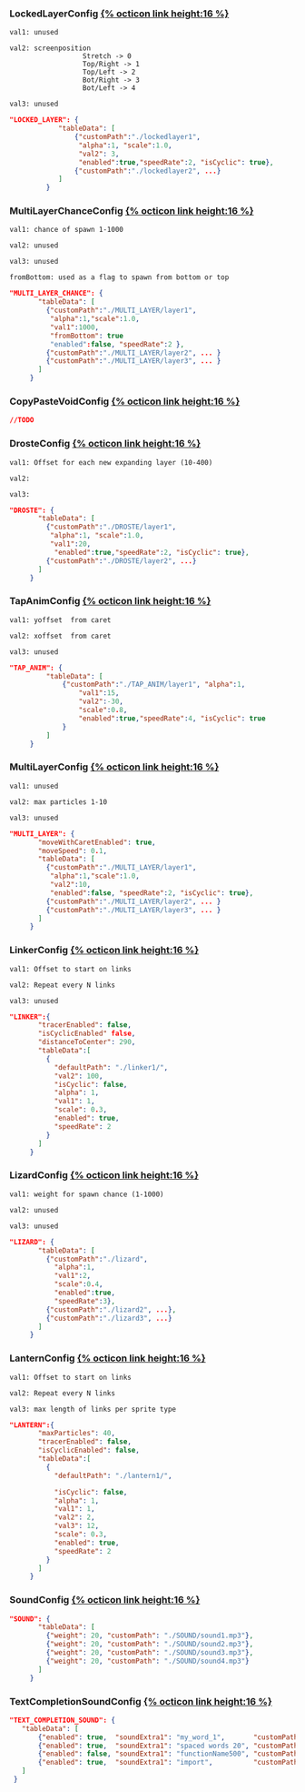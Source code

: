 <h3 id='LockedLayerConfig' > LockedLayerConfig  <a href='#LockedLayerConfig'> {% octicon link height:16 %} </a> </h3>

``` 
val1: unused
```

``` 
val2: screenposition
                  Stretch -> 0
                  Top/Right -> 1
                  Top/Left -> 2
                  Bot/Right -> 3
                  Bot/Left -> 4
```

``` 
val3: unused
```

```json 
"LOCKED_LAYER": {
            "tableData": [
                {"customPath":"./lockedlayer1",
                 "alpha":1, "scale":1.0,
                 "val2": 3,
                 "enabled":true,"speedRate":2, "isCyclic": true},
                {"customPath":"./lockedlayer2", ...}
            ]
         }
```

<h3 id='MultiLayerChanceConfig' > MultiLayerChanceConfig  <a href='#MultiLayerChanceConfig'> {% octicon link height:16 %} </a> </h3>

``` 
val1: chance of spawn 1-1000
```

``` 
val2: unused
```

``` 
val3: unused
```

``` 
fromBottom: used as a flag to spawn from bottom or top
```

```json 
"MULTI_LAYER_CHANCE": {
       "tableData": [
         {"customPath":"./MULTI_LAYER/layer1",
          "alpha":1,"scale":1.0,
          "val1":1000,
          "fromBottom": true
          "enabled":false, "speedRate":2 },
         {"customPath":"./MULTI_LAYER/layer2", ... }
         {"customPath":"./MULTI_LAYER/layer3", ... }
       ]
     }
```

<h3 id='CopyPasteVoidConfig' > CopyPasteVoidConfig  <a href='#CopyPasteVoidConfig'> {% octicon link height:16 %} </a> </h3>

```json 
//TODO
```

<h3 id='DrosteConfig' > DrosteConfig  <a href='#DrosteConfig'> {% octicon link height:16 %} </a> </h3>

``` 
val1: Offset for each new expanding layer (10-400)
```

``` 
val2: 
```

``` 
val3: 
```

```json 
"DROSTE": {
       "tableData": [
         {"customPath":"./DROSTE/layer1",
          "alpha":1, "scale":1.0,
          "val1":20,
           "enabled":true,"speedRate":2, "isCyclic": true},
         {"customPath":"./DROSTE/layer2", ...}
       ]
     }
```

<h3 id='TapAnimConfig' > TapAnimConfig  <a href='#TapAnimConfig'> {% octicon link height:16 %} </a> </h3>

``` 
val1: yoffset  from caret
```

``` 
val2: xoffset  from caret
```

``` 
val3: unused
```

```json 
"TAP_ANIM": {
         "tableData": [
             {"customPath":"./TAP_ANIM/layer1", "alpha":1,
                 "val1":15,
                 "val2":-30,
                 "scale":0.8,
                 "enabled":true,"speedRate":4, "isCyclic": true
             }
         ]
     }
```

<h3 id='MultiLayerConfig' > MultiLayerConfig  <a href='#MultiLayerConfig'> {% octicon link height:16 %} </a> </h3>

``` 
val1: unused
```

``` 
val2: max particles 1-10
```

``` 
val3: unused
```

```json 
"MULTI_LAYER": {
       "moveWithCaretEnabled": true,
       "moveSpeed": 0.1,
       "tableData": [
         {"customPath":"./MULTI_LAYER/layer1",
          "alpha":1,"scale":1.0,
          "val2":10,
          "enabled":false, "speedRate":2, "isCyclic": true},
         {"customPath":"./MULTI_LAYER/layer2", ... }
         {"customPath":"./MULTI_LAYER/layer3", ... }
       ]
     }
```

<h3 id='LinkerConfig' > LinkerConfig  <a href='#LinkerConfig'> {% octicon link height:16 %} </a> </h3>

``` 
val1: Offset to start on links
```

``` 
val2: Repeat every N links
```

``` 
val3: unused
```

```json 
"LINKER":{
       "tracerEnabled": false,
       "isCyclicEnabled" false,
       "distanceToCenter": 290,
       "tableData":[
         {
           "defaultPath": "./linker1/",
           "val2": 100,
           "isCyclic": false,
           "alpha": 1,
           "val1": 1,
           "scale": 0.3,
           "enabled": true,
           "speedRate": 2
         }
       ]
     }
```

<h3 id='LizardConfig' > LizardConfig  <a href='#LizardConfig'> {% octicon link height:16 %} </a> </h3>

``` 
val1: weight for spawn chance (1-1000)
```

``` 
val2: unused
```

``` 
val3: unused
```

```json 
"LIZARD": {
       "tableData": [
         {"customPath":"./lizard",
           "alpha":1,
           "val1":2,
           "scale":0.4,
           "enabled":true,
           "speedRate":3},
         {"customPath":"./lizard2", ...},
         {"customPath":"./lizard3", ...}
       ]
     }
```

<h3 id='LanternConfig' > LanternConfig  <a href='#LanternConfig'> {% octicon link height:16 %} </a> </h3>

``` 
val1: Offset to start on links
```

``` 
val2: Repeat every N links
```

``` 
val3: max length of links per sprite type
```

```json 
"LANTERN":{
       "maxParticles": 40,
       "tracerEnabled": false,
       "isCyclicEnabled": false,
       "tableData":[
         {
           "defaultPath": "./lantern1/",

           "isCyclic": false,
           "alpha": 1,
           "val1": 1,
           "val2": 2,
           "val3": 12,
           "scale": 0.3,
           "enabled": true,
           "speedRate": 2
         }
       ]
     }
```

<h3 id='SoundConfig' > SoundConfig  <a href='#SoundConfig'> {% octicon link height:16 %} </a> </h3>

```json 
"SOUND": {
       "tableData": [
         {"weight": 20, "customPath": "./SOUND/sound1.mp3"},
         {"weight": 20, "customPath": "./SOUND/sound2.mp3"},
         {"weight": 20, "customPath": "./SOUND/sound3.mp3"},
         {"weight": 20, "customPath": "./SOUND/sound4.mp3"}
       ]
     }
```

<h3 id='TextCompletionSoundConfig' > TextCompletionSoundConfig  <a href='#TextCompletionSoundConfig'> {% octicon link height:16 %} </a> </h3>

```json 
"TEXT_COMPLETION_SOUND": {
   "tableData": [
       {"enabled": true,  "soundExtra1": "my_word_1",       "customPath": "./SOUND/sound1.mp3"},
       {"enabled": true,  "soundExtra1": "spaced words 20", "customPath": "./SOUND/sound2.mp3"},
       {"enabled": false, "soundExtra1": "functionName500", "customPath": "./SOUND/sound3.mp3"},
       {"enabled": true,  "soundExtra1": "import",          "customPath": "./SOUND/sound4.mp3"}
   ]
 }
```
